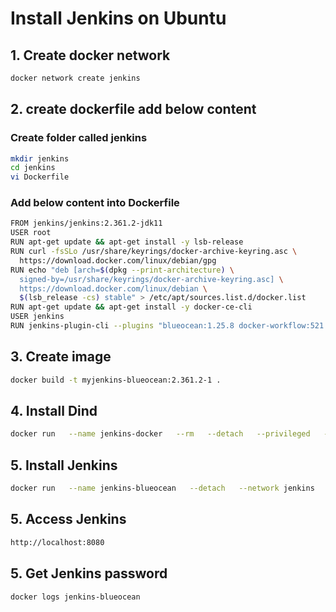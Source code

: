 # Install Jenkins on Ubuntu

## 1. Create docker network

```bash
docker network create jenkins
```
## 2. create dockerfile add below content
### Create folder called jenkins
```bash
mkdir jenkins
cd jenkins
vi Dockerfile
```
### Add below content into Dockerfile
```bash
FROM jenkins/jenkins:2.361.2-jdk11
USER root
RUN apt-get update && apt-get install -y lsb-release
RUN curl -fsSLo /usr/share/keyrings/docker-archive-keyring.asc \
  https://download.docker.com/linux/debian/gpg
RUN echo "deb [arch=$(dpkg --print-architecture) \
  signed-by=/usr/share/keyrings/docker-archive-keyring.asc] \
  https://download.docker.com/linux/debian \
  $(lsb_release -cs) stable" > /etc/apt/sources.list.d/docker.list
RUN apt-get update && apt-get install -y docker-ce-cli
USER jenkins
RUN jenkins-plugin-cli --plugins "blueocean:1.25.8 docker-workflow:521.v1a_a_dd2073b_2e"
```
## 3. Create image

```bash
docker build -t myjenkins-blueocean:2.361.2-1 .
```
## 4. Install Dind

```bash
docker run   --name jenkins-docker   --rm   --detach   --privileged   --network jenkins   --network-alias docker   --env DOCKER_TLS_CERTDIR=/certs   --volume jenkins-docker-certs:/certs/client   --volume jenkins-data:/var/jenkins_home   --publish 2376:2376   --publish 3000:3000 --publish 5000:5000   docker:dind   --storage-driver overlay2
```

## 5. Install Jenkins

```bash
docker run   --name jenkins-blueocean   --detach   --network jenkins   --env DOCKER_HOST=tcp://docker:2376   --env DOCKER_CERT_PATH=/certs/client   --env DOCKER_TLS_VERIFY=1   --publish 8080:8080   --publish 50000:50000   --volume jenkins-data:/var/jenkins_home   --volume jenkins-docker-certs:/certs/client:ro   --volume "$HOME":/home   --restart=on-failure   --env JAVA_OPTS="-Dhudson.plugins.git.GitSCM.ALLOW_LOCAL_CHECKOUT=true"   myjenkins-blueocean:2.361.2-1
```
## 5. Access Jenkins

```bash
http://localhost:8080
```
## 5. Get Jenkins password

```bash
docker logs jenkins-blueocean
```
